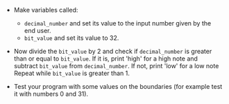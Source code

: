 -   Make variables called:

    -   `decimal_number` and set its value to the input number given by the
        end user.
    -   `bit_value` and set its value to 32.

-   Now divide the `bit_value` by 2 and check if `decimal_number` is greater
    than or equal to `bit_value`.
    If it is, print 'high' for a high note and subtract `bit_value` from `decimal_number`.
    If not, print 'low' for a low note
    Repeat while `bit_value` is greater than 1.
-   Test your program with some values on the boundaries (for example test it
    with numbers 0 and 31).
